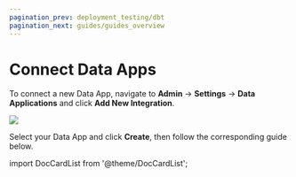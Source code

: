 ```yaml
---
pagination_prev: deployment_testing/dbt
pagination_next: guides/guides_overview
---
```


# Connect Data Apps

To connect a new Data App, navigate to **Admin** &rarr; **Settings** &rarr; **Data Applications** and click **Add New Integration**.

![](/img/data_apps_add_new.png)

Select your Data App and click **Create**, then follow the corresponding guide below.

import DocCardList from '@theme/DocCardList';

<DocCardList />